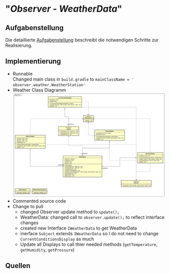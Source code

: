 # "*Observer - WeatherData*"

## Aufgabenstellung
Die detaillierte [Aufgabenstellung](TASK.md) beschreibt die notwendigen Schritte zur Realisierung.

## Implementierung
* Runnable  
    Changed main class in `build.gradle` to `mainClassName = ' observer.weather.WeatherStation'`
* Weather Class Diagramm
    ![WeatherClassDiagramm](assets/WeatherClassDiagramm.svg)
* Commented source code
* Change to pull
    * changed Observer update method to `update();`
    * WeatherData: changed call to `observer.update();` to reflect interface changes
    * created new Interface `IWeatherData` to get WeatherData
    * inerface `Subject` extends `IWeatherData` so I do not need to change `CurrentConditionsDisplay` as much
    * Update all Displays to call thier needed methods (`getTemperature`, `getHumidity`, `getPressure`)

## Quellen
